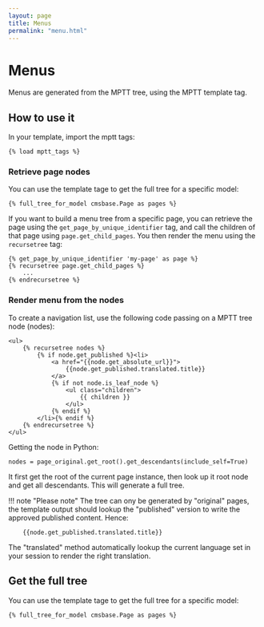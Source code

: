 ```yaml
---
layout: page
title: Menus
permalink: "menu.html"
---
```


Menus
=====

Menus are generated from the MPTT tree, using the MPTT template tag.


How to use it
-------------

In your template, import the mptt tags:

	{% load mptt_tags %}

### Retrieve page nodes

You can use the template tage to get the full tree for a specific model:

	{% full_tree_for_model cmsbase.Page as pages %}

If you want to build a menu tree from a specific page, you can retrieve the page using the `get_page_by_unique_identifier` tag, and call the children of that page using `page.get_child_pages`. You then render the menu using the `recursetree` tag:

	{% get_page_by_unique_identifier 'my-page' as page %}
	{% recursetree page.get_child_pages %}
		...
	{% endrecursetree %}

### Render menu from the nodes

To create a navigation list, use the following code passing on a MPTT tree node (nodes):

	<ul>
	    {% recursetree nodes %}
	        {% if node.get_published %}<li>
	            <a href="{{node.get_absolute_url}}">
	            	{{node.get_published.translated.title}}
	            </a>
	            {% if not node.is_leaf_node %}
	                <ul class="children">
	                    {{ children }}
	                </ul>
	            {% endif %}
	        </li>{% endif %}
	    {% endrecursetree %}
	</ul>

Getting the node in Python:

	nodes = page_original.get_root().get_descendants(include_self=True)
	
It first get the root of the current page instance, then look up it root node and get all descendants. This will generate a full tree.

!!! note "Please note"
	The tree can ony be generated by "original" pages, the template output should lookup the "published" version to write the approved published content. Hence:
	
		{{node.get_published.translated.title}}
	
The "translated" method automatically lookup the current language set in your session to render the right translation.


Get the full tree
-----------------

You can use the template tage to get the full tree for a specific model:

	{% full_tree_for_model cmsbase.Page as pages %}